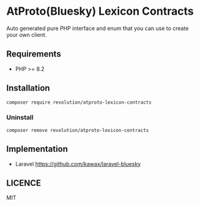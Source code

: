 # AtProto(Bluesky) Lexicon Contracts

Auto generated pure PHP interface and enum that you can use to create your own client.

## Requirements
- PHP >= 8.2

## Installation

```shell
composer require revolution/atproto-lexicon-contracts
```

### Uninstall
```shell
composer remove revolution/atproto-lexicon-contracts
```

## Implementation
- Laravel https://github.com/kawax/laravel-bluesky

## LICENCE
MIT
